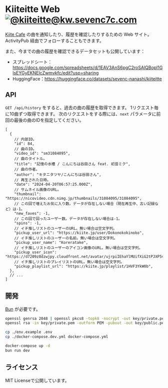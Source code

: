 # Kiiteitte Web [![@kiiteitte@kw.sevenc7c.com](https://shields.io/badge/@kiiteitte-@kw.sevenc7c.com-555555?labelColor=0ff)](https://kw.sevenc7c.com)

[Kiite Cafe](https://cafe.kiite.jp) の曲を通知したり、履歴を確認したりするための Web サイト。\
ActivityPub 経由でフォローすることもできます。

また、今までの曲の履歴を確認できるデータセットも公開しています：
- スプレッドシート：<https://docs.google.com/spreadsheets/d/1EAV3AnS6pgC2roSAlQBopl1GlsEYGyEKNElcZwmvkfc/edit?usp=sharing>
- HuggingFace：<https://huggingface.co/datasets/sevenc-nanashi/kiiteitte>

## API

`GET /api/history` をすると、過去の曲の履歴を取得できます。
1リクエスト毎に10曲ずつ取得できます。
次のリクエストをする際には、`next` パラメータに前回の最後の曲のIDを指定してください。

```jsonc
[
  {
    // 内部ID。
    "id": 84,
    // 曲のID。
    "video_id": "sm31084095",
    // 曲のタイトル。
    "title": "記憶の水槽 / こんにちは谷田さん feat. 初音ミク",
    // 曲の作者。
    "author": "キタニタツヤ/こんにちは谷田さん",
    // 再生された日時。
    "date": "2024-04-20T06:57:25.000Z",
    // サムネイル画像のURL。
    "thumbnail": "https://nicovideo.cdn.nimg.jp/thumbnails/31084095/31084095",
    // この回で増えたお気に入り数。データが存在しない場合（現在再生中、古い記録など）は-1。
    "new_faves": -1,
    // この回で回ったユーザー数。データが存在しない場合は-1。
    "spins": -1,
    // イチ推しリストのユーザーのURL。無い場合は空文字列。
    "pickup_user_url": "https://kiite.jp/user/Dokonokokinoko",
    // イチ推しリストのユーザーの名前。無い場合は空文字列。
    "pickup_user_name": "Koreratake",
    // イチ推しリストのユーザーのアイコン画像のURL。無い場合は空文字列。
    "pickup_user_icon": "https://d7209z8dzwjpy.cloudfront.net/avatar/ujrpiIEhaYlMUifXiG2tPJXP5v4WSDRAzh0NWLlw.jpg",
    // イチ推しリストのプレイリストのURL。無い場合は空文字列。
    "pickup_playlist_url": "https://kiite.jp/playlist/1HVF3YkW0b",
  },
  // ...
]
```

## 開発

[Bun](https://bun.sh) が必要です。

```sh
openssl genrsa 2048 | openssl pkcs8 -topk8 -nocrypt -out key/private.pem
openssl rsa -in key/private.pem -outform PEM -pubout -out key/public.pem

cp ./env.example .env
cp ./docker-compose.dev.yml docker-compose.yml

docker-compose up -d
bun run dev
```

## ライセンス

MIT Licenseで公開しています。
